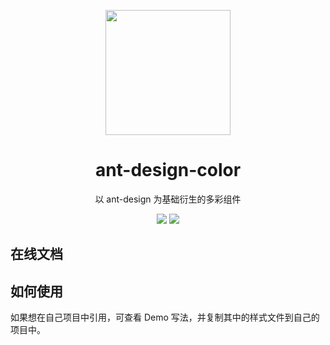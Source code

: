 <p align="center">
  <a href="http://xrkffgg.js.cool/ant-design-colorful/">
    <img width="200" src="https://github.com/xrkffgg/ant-design-colorful/blob/main/logo.png">
  </a>
</p>

<h1 align="center">ant-design-color</h1>

<div align="center">

以 ant-design 为基础衍生的多彩组件

[![](https://img.shields.io/badge/based%20on-ant--design-%231890ff?style=flat-square)](https://github.com/ant-design/ant-design)
[![](https://img.shields.io/badge/docs%20by-dumi-%239254de?style=flat-square)](https://github.com/umijs/dumi)

</div>

## 在线文档

## 如何使用

如果想在自己项目中引用，可查看 Demo 写法，并复制其中的样式文件到自己的项目中。
